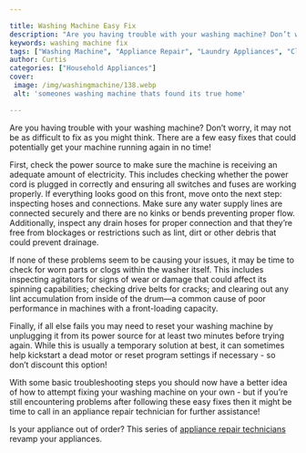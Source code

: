 ```yaml
---

title: Washing Machine Easy Fix
description: "Are you having trouble with your washing machine? Don’t worry, it may not be as difficult to fix as you might think. There are a f...read now to learn more"
keywords: washing machine fix
tags: ["Washing Machine", "Appliance Repair", "Laundry Appliances", "Clean Appliance"]
author: Curtis
categories: ["Household Appliances"]
cover: 
 image: /img/washingmachine/138.webp
 alt: 'someones washing machine thats found its true home'

---
```


Are you having trouble with your washing machine? Don’t worry, it may not be as difficult to fix as you might think. There are a few easy fixes that could potentially get your machine running again in no time! 

First, check the power source to make sure the machine is receiving an adequate amount of electricity. This includes checking whether the power cord is plugged in correctly and ensuring all switches and fuses are working properly. If everything looks good on this front, move onto the next step: inspecting hoses and connections. Make sure any water supply lines are connected securely and there are no kinks or bends preventing proper flow. Additionally, inspect any drain hoses for proper connection and that they’re free from blockages or restrictions such as lint, dirt or other debris that could prevent drainage. 

If none of these problems seem to be causing your issues, it may be time to check for worn parts or clogs within the washer itself. This includes inspecting agitators for signs of wear or damage that could affect its spinning capabilities; checking drive belts for cracks; and clearing out any lint accumulation from inside of the drum—a common cause of poor performance in machines with a front-loading capacity. 

Finally, if all else fails you may need to reset your washing machine by unplugging it from its power source for at least two minutes before trying again. While this is usually a temporary solution at best, it can sometimes help kickstart a dead motor or reset program settings if necessary - so don’t discount this option! 

With some basic troubleshooting steps you should now have a better idea of how to attempt fixing your washing machine on your own - but if you’re still encountering problems after following these easy fixes then it might be time to call in an appliance repair technician for further assistance!

Is your appliance out of order? This series of <a href="/pages/appliance-repair-technicians/">appliance repair technicians</a> revamp your appliances.